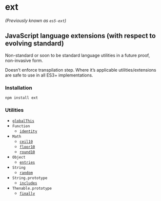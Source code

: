 ext
===

*(Previously known as `es5-ext`)*

JavaScript language extensions (with respect to evolving standard)
------------------------------------------------------------------

Non-standard or soon to be standard language utilities in a future proof, non-invasive form.

Doesn’t enforce transpilation step. Where it’s applicable utilities/extensions are safe to use in all ES3+ implementations.

### Installation

    npm install ext

### Utilities

-   [`globalThis`](docs/global-this.md)
-   `Function`
    -   [`identity`](docs/function/identity.md)
-   `Math`
    -   [`ceil10`](docs/math/ceil-10.md)
    -   [`floor10`](docs/math/floor-10.md)
    -   [`round10`](docs/math/round-10.md)
-   `Object`
    -   [`entries`](docs/object/entries.md)
-   `String`
    -   [`random`](docs/string/random.md)
-   `String.prototype`
    -   [`includes`](docs/string_/includes.md)
-   `Thenable.prototype`
    -   [`finally`](docs/thenable_/finally.md)
